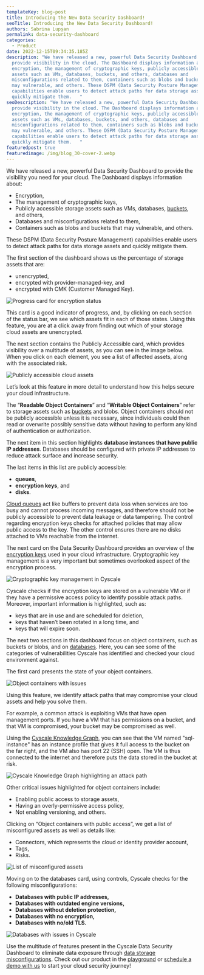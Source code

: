 ```yaml
---
templateKey: blog-post
title: Introducing the New Data Security Dashboard!
seoTitle: Introducing the New Data Security Dashboard!
authors: Sabrina Lupșan
permalink: data-security-dashboard
categories:
  - Product
date: 2022-12-15T09:34:35.185Z
description: "We have released a new, powerful Data Security Dashboard to
  provide visibility in the cloud. The Dashboard displays information about
  encryption, the management of cryptographic keys, publicly accessible storage
  assets such as VMs, databases, buckets, and others, databases and
  misconfigurations related to them, containers such as blobs and buckets that
  may vulnerable, and others. These DSPM (Data Security Posture Management)
  capabilities enable users to detect attack paths for data storage assets and
  quickly mitigate them.   "
seoDescription: "We have released a new, powerful Data Security Dashboard to
  provide visibility in the cloud. The Dashboard displays information about
  encryption, the management of cryptographic keys, publicly accessible storage
  assets such as VMs, databases, buckets, and others, databases and
  misconfigurations related to them, containers such as blobs and buckets that
  may vulnerable, and others. These DSPM (Data Security Posture Management)
  capabilities enable users to detect attack paths for data storage assets and
  quickly mitigate them.   "
featuredpost: true
featuredimage: /img/blog_30-cover-2.webp
---
```

<!--StartFragment-->

We have released a new, powerful Data Security Dashboard to provide the visibility you need for your cloud. The Dashboard displays information about: 

* Encryption, 
* The management of cryptographic keys, 
* Publicly accessible storage assets such as VMs, databases, [buckets](https://cyscale.com/blog/s3-bucket-security/), and others, 
* Databases and misconfigurations related to them, 
* Containers such as blobs and buckets that may vulnerable, and others. 

These DSPM (Data Security Posture Management) capabilities enable users to detect attack paths for data storage assets and quickly mitigate them.  

The first section of the dashboard shows us the percentage of storage assets that are:  

* unencrypted,  
* encrypted with provider-managed-key, and  
* encrypted with CMK (Customer Managed Key).  

<img src="/img/32_blog-progress-card.webp" alt="Progress card for encryption status" title="Progress card for encryption status" class="" style="width:auto;height:auto;"/>

This card is a good indicator of progress, and, by clicking on each section of the status bar, we see which assets fit in each of those states. Using this feature, you are at a click away from finding out which of your storage cloud assets are unencrypted. 

The next section contains the Publicly Accessible card, which provides visibility over a multitude of assets, as you can see in the image below. When you click on each element, you see a list of affected assets, along with the associated risk. 

<img src="/img/32_blog-second-image.png" alt="Publicly accessible cloud assets" title="Publicly accessible cloud assets" class="" style="width:auto;height:auto;"/>

Let’s look at this feature in more detail to understand how this helps secure your cloud infrastructure. 

The “**Readable Object Containers**” and “**Writable Object Containers**” refer to storage assets such as [buckets](https://cyscale.com/blog/s3-bucket-security/) and blobs. Object containers should not be publicly accessible unless it is necessary, since individuals could then read or overwrite possibly sensitive data without having to perform any kind of authentication or authorization. 

The next item in this section highlights **database instances that have public IP addresses**. Databases should be configured with private IP addresses to reduce attack surface and increase security. 

The last items in this list are publicly accessible: 

* **queues**,  
* **encryption keys**, and  
* **disks**.  

[Cloud queues](https://cyscale.com/blog/cloud-queues-security-best-practices/) act like buffers to prevent data loss when services are too busy and cannot process incoming messages, and therefore should not be publicly accessible to prevent data leakage or data tampering. The control regarding encryption keys checks for attached policies that may allow public access to the key. The other control ensures there are no disks attached to VMs reachable from the internet. 

The next card on the Data Security Dashboard provides an overview of the [encryption keys](https://cyscale.com/blog/protecting-data-at-rest/) used in your cloud infrastructure. Cryptographic key management is a very important but sometimes overlooked aspect of the encryption process.  

<img src="/img/32_blog-encryption-keys.png" alt="Cryptographic key management in Cyscale" title="Cryptographic key management in Cyscale" class="" style="width:auto;height:auto;"/>

Cyscale checks if the encryption keys are stored on a vulnerable VM or if they have a permissive access policy to identify possible attack paths. Moreover, important information is highlighted, such as: 

* keys that are in use and are scheduled for deletion, 
* keys that haven’t been rotated in a long time, and 
* keys that will expire soon. 

The next two sections in this dashboard focus on object containers, such as buckets or blobs, and on [databases](https://cyscale.com/blog/best-practices-for-securing-databases/). Here, you can see some of the categories of vulnerabilities Cyscale has identified and checked your cloud environment against.  

The first card presents the state of your object containers. 

<img src="/img/32_blog-publicly-accessible-assets.png" alt="Object containers with issues" title="Object containers with issues" class="" style="width:auto;height:auto;"/>

Using this feature, we identify attack paths that may compromise your cloud assets and help you solve them. 

For example, a common attack is exploiting VMs that have open management ports. If you have a VM that has permissions on a bucket, and that VM is compromised, your bucket may be compromised as well.  

Using the [Cyscale Knowledge Graph](https://cyscale.com/blog/security-knowledge-graph-integrations/), you can see that the VM named "sql-instance" has an instance profile that gives it full access to the bucket on the far right, and the VM also has port 22 (SSH) open. The VM is thus connected to the internet and therefore puts the data stored in the bucket at risk. 

<img src="/img/cyscale-article-image-14-min.webp" alt="Cyscale Knowledge Graph highlighting an attack path" title="Cyscale Knowledge Graph" class="" style="width:auto;height:auto;"/>

Other critical issues highlighted for object containers include: 

* Enabling public access to storage assets, 
* Having an overly-permissive access policy,  
* Not enabling versioning, and others. 

Clicking on “Object containers with public access”, we get a list of misconfigured assets as well as details like: 

* Connectors, which represents the cloud or identity provider account, 
* Tags,  
* Risks. 

<img src="/img/blog_32-second-to-last.webp" alt="List of misconfigured assets" title="List of misconfigured assets" class="" style="width:auto;height:auto;"/>

Moving on to the databases card, using controls, Cyscale checks for the following misconfigurations: 

* **Databases with public IP addresses,** 
* **Databases with outdated engine versions,** 
* **Databases without deletion protection,** 
* **Databases with no encryption,** 
* **Databases with no/old TLS.** 

<img src="/img/blog_32-databases-last.webp" alt="Databases with issues in Cyscale" title="Databases with issues in Cyscale" class="" style="width:auto;height:auto;"/>

Use the multitude of features present in the Cyscale Data Security Dashboard to eliminate data exposure through [data storage misconfigurations](https://cyscale.com/whitepaper/cloud-storage-misconfigurations/). Check out our product in the [playground](https://cyscale.com/playground/) or [schedule a demo with us](https://cyscale.com/request-demo/) to start your cloud security journey! 

<!--EndFragment-->

